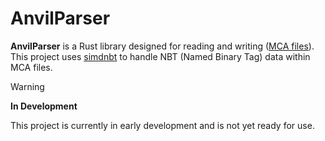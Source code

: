 # AnvilParser

**AnvilParser** is a Rust library designed for reading and writing ([MCA files](https://minecraft.wiki/w/Region_file_format)). This project uses [simdnbt](https://github.com/azalea-rs/simdnbt) to handle NBT (Named Binary Tag) data within MCA files.

> [!WARNING]  
> **In Development**
> 
> This project is currently in early development and is not yet ready for use.
